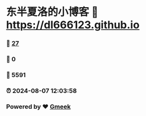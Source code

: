 # 东半夏洛的小博客 :link: https://dl666123.github.io 
### :page_facing_up: [27](https://dl666123.github.io/tag.html) 
### :speech_balloon: 0 
### :hibiscus: 5591 
### :alarm_clock: 2024-08-07 12:03:58 
### Powered by :heart: [Gmeek](https://github.com/Meekdai/Gmeek)
